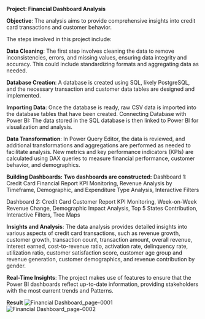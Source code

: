 **Project: Financial Dashboard Analysis**

**Objective**: The analysis aims to provide comprehensive insights into credit card transactions and customer behavior.

The steps involved in this project include:

**Data Cleaning**: The first step involves cleaning the data to remove inconsistencies, errors, and missing values, ensuring data integrity and accuracy. This could include standardizing formats and aggregating data as needed.

**Database Creation**: A database is created using SQL, likely PostgreSQL, and the necessary transaction and customer data tables are designed and implemented.

**Importing Data**: Once the database is ready, raw CSV data is imported into the database tables that have been created.
Connecting Database with Power BI: The data stored in the SQL database is then linked to Power BI for visualization and analysis.

**Data Transformation**: In Power Query Editor, the data is reviewed, and additional transformations and aggregations are performed as needed to facilitate analysis. New metrics and key performance indicators (KPIs) are calculated using DAX queries to measure financial performance, customer behavior, and demographics.

**Building Dashboards: Two dashboards are constructed:**
Dashboard 1: Credit Card Financial Report
KPI Monitoring, Revenue Analysis by Timeframe, Demographic, and Expenditure Type Analysis, Interactive Filters

Dashboard 2: Credit Card Customer Report
KPI Monitoring, Week-on-Week Revenue Change, Demographic Impact Analysis, Top 5 States Contribution, Interactive Filters, Tree Maps

**Insights and Analysis**: The data analysis provides detailed insights into various aspects of credit card transactions, such as revenue growth, customer growth, transaction count, transaction amount, overall revenue, interest earned, cost-to-revenue ratio, activation rate, delinquency rate, utilization ratio, customer satisfaction score, customer age group and revenue generation, customer demographics, and revenue contribution by gender.

**Real-Time Insights**: The project makes use of features to ensure that the Power BI dashboards reflect up-to-date information, providing stakeholders with the most current trends and Patterns.

**Result**
![Financial Dashboard_page-0001](https://github.com/user-attachments/assets/d8ef0d19-f7cf-432d-bcde-5b433694d3ca)
![Financial Dashboard_page-0002](https://github.com/user-attachments/assets/94d634e1-ae60-4466-8683-2e913ca000b8)



